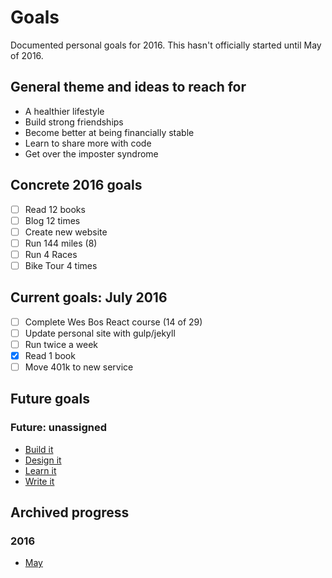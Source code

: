 # Goals
Documented personal goals for 2016. This hasn't officially started until May of 2016.

## General theme and ideas to reach for
* A healthier lifestyle
* Build strong friendships
* Become better at being financially stable
* Learn to share more with code
* Get over the imposter syndrome

## Concrete 2016 goals
* [ ] Read 12 books
* [ ] Blog 12 times
* [ ] Create new website
* [ ] Run 144 miles (8)
* [ ] Run 4 Races
* [ ] Bike Tour 4 times

## Current goals: July 2016
* [ ] Complete Wes Bos React course (14 of 29)
* [ ] Update personal site with gulp/jekyll
* [ ] Run twice a week
* [x] Read 1 book
* [ ] Move 401k to new service

## Future goals

### Future: unassigned

* [Build it](future/build-it.md)
* [Design it](future/design-it.md)
* [Learn it](future/learn-it.md)
* [Write it](future/write-it.md)

## Archived progress

### 2016

* [May](archive/2016/may.md)
